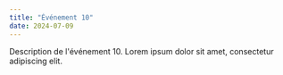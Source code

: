 ```yaml
---
title: "Événement 10"
date: 2024-07-09
---
```

Description de l'événement 10.
Lorem ipsum dolor sit amet, consectetur adipiscing elit.
